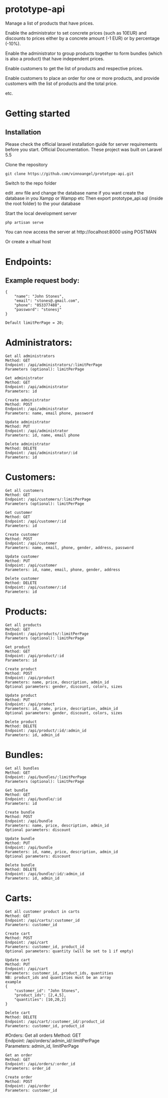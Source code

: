 # prototype-api

Manage a list of products that have prices. 

Enable the administrator to set concrete prices (such as 10EUR) and discounts to prices either by a concrete amount (-1 EUR) or by percentage (-10%). 

Enable the administrator to group products together to form bundles (which is also a product) that have independent prices. 

Enable customers to get the list of products and respective prices. 

Enable customers to place an order for one or more products, and provide customers with the list of products and the total price.

etc.


# Getting started

## Installation 

Please check the official laravel installation guide for server requirements before you start. Official Documentation. These project was built on Laravel 5.5

Clone the repository

	git clone https://github.com/vinnoangel/prototype-api.git

Switch to the repo folder

edit .env file and change the database name if you want
create the database in you Xampp or Wampp etc
Then export prototype_api.sql (inside the root folder) to the your database

Start the local development server

	php artisan serve

You can now access the server at http://localhost:8000 using POSTMAN

Or create a vitual host



# Endpoints:

## Example request body:

	{
		"name": "John Stones",
		"email": "stones@.gmail.com",
		"phone": "053377488",
		"password": "stonesj"
	}

	Default limitPerPage = 20;

# Administrators:
	Get all administrators
	Method: GET  					
	Endpoint: /api/administrators/:limitPerPage	 		
	Parameters (optional): limitPerPage 

	Get administrator
	Method: GET  					
	Endpoint: /api/administrator	 		
	Parameters: id

	Create administrator
	Method: POST  					
	Endpoint: /api/administrator	 		
	Parameters: name, email phone, password

	Update administrator
	Method: PUT  					
	Endpoint: /api/administrator	 		
	Parameters: id, name, email phone

	Delete administrator
	Method: DELETE  					
	Endpoint: /api/administrator/:id	 		
	Parameters: id


# Customers:
	Get all customers
	Method: GET  					
	Endpoint: /api/customers/:limitPerPage	 		
	Parameters (optional): limitPerPage 

	Get customer
	Method: GET  					
	Endpoint: /api/customer/:id	 		
	Parameters: id

	Create customer
	Method: POST  					
	Endpoint: /api/customer	 		
	Parameters: name, email, phone, gender, address, password

	Update customer
	Method: PUT  					
	Endpoint: /api/customer	 		
	Parameters: id, name, email, phone, gender, address

	Delete customer
	Method: DELETE  					
	Endpoint: /api/customer/:id	 		
	Parameters: id


# Products:
	Get all products
	Method: GET  					
	Endpoint: /api/products/:limitPerPage	 		
	Parameters (optional): limitPerPage 

	Get product
	Method: GET  					
	Endpoint: /api/product/:id	 		
	Parameters: id

	Create product
	Method: POST  					
	Endpoint: /api/product	 		
	Parameters: name, price, description, admin_id
	Optional parameters: gender, discount, colors, sizes

	Update product
	Method: PUT  					
	Endpoint: /api/product	 		
	Parameters: id, name, price, description, admin_id
	Optional parameters: gender, discount, colors, sizes

	Delete product
	Method: DELETE  					
	Endpoint: /api/product/:id/:admin_id	 		
	Parameters: id, admin_id


# Bundles:
	Get all bundles
	Method: GET  					
	Endpoint: /api/bundles/:limitPerPage	 		
	Parameters (optional): limitPerPage 

	Get bundle
	Method: GET  					
	Endpoint: /api/bundle/:id	 		
	Parameters: id

	Create bundle
	Method: POST  					
	Endpoint: /api/bundle	 		
	Parameters: name, price, description, admin_id
	Optional parameters: discount

	Update bundle
	Method: PUT  					
	Endpoint: /api/bundle	 		
	Parameters: id, name, price, description, admin_id
	Optional parameters: discount

	Delete bundle
	Method: DELETE  					
	Endpoint: /api/bundle/:id/:admin_id	 		
	Parameters: id, admin_id


# Carts:
	Get all customer product in carts
	Method: GET  					
	Endpoint: /api/carts/:customer_id	 		
	Parameters: customer_id 

	Create cart
	Method: POST  					
	Endpoint: /api/cart	 		
	Parameters: customer_id, product_id
	Optional parameters: quantity (will be set to 1 if empty)

	Update cart
	Method: PUT  					
	Endpoint: /api/cart	 		
	Parameters: customer_id, product_ids, quantities
	NB: product_ids and quantities must be an array
	example 
	{
		"customer_id": "John Stones",
		"product_ids": [2,4,5],
		"quantities": [10,20,2]
	}

	Delete cart
	Method: DELETE  					
	Endpoint: /api/cart/:customer_id/:product_id	 		
	Parameters: customer_id, product_id


#Orders:
	Get all orders
	Method: GET  					
	Endpoint: /api/orders/:admin_id/:limitPerPage	 		
	Parameters: admin_id, limitPerPage 

	Get an order
	Method: GET  					
	Endpoint: /api/orders/:order_id	 		
	Parameters: order_id

	Create order
	Method: POST  					
	Endpoint: /api/order	 		
	Parameters: customer_id
